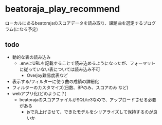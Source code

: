 # beatoraja_play_recommend

ローカルにあるbeatorajaのスコアデータを読み取り、課題曲を選定するプログラム(になる予定)

## todo
- 動的な表の読み込み
    - .envにURLを記載することで読み込めるようになったが、フォーマットに従っていない表については読み込み不可
        - Overjoy難易度表など
- 表示する/フィルターに使う曲の成績の詳細化
- フィルターのカスタマイズ(日数、BPのみ、スコアのみ など)
- webアプリ化(どのように？)
    - beatorajaのスコアファイルがSQLite3なので、アップロードさせる必要がある
        - jsで丸上げさせて、できたモデルをシリアライズして保持するのが良いか